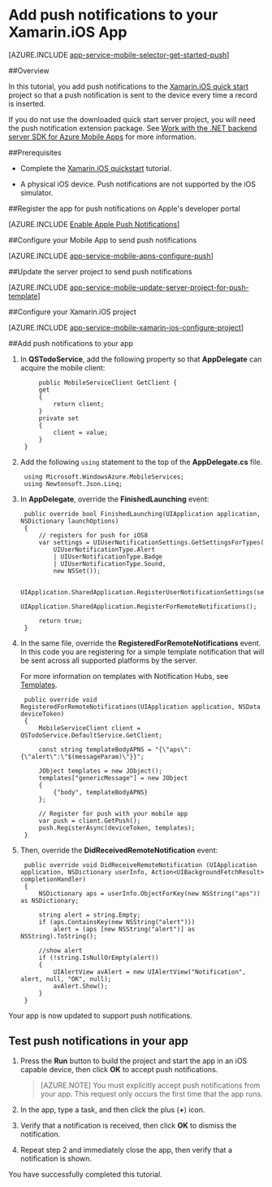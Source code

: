 <properties
	pageTitle="Add push notifications to your Xamarin.iOS app with Azure App Service"
	description="Learn how to use Azure App Service to send push notifications to your Xamarin.iOS app"
	services="app-service\mobile"
	documentationCenter="xamarin"
	authors="ysxu"
	manager="dwrede"
	editor=""/>

<tags
	ms.service="app-service-mobile"
	ms.workload="mobile"
	ms.tgt_pltfrm="mobile-xamarin-ios"
	ms.devlang="dotnet"
	ms.topic="article"
	ms.date="10/12/2016"
	ms.author="yuaxu"/>

# Add push notifications to your Xamarin.iOS App

[AZURE.INCLUDE [app-service-mobile-selector-get-started-push](../../includes/app-service-mobile-selector-get-started-push.md)]

##Overview

In this tutorial, you add push notifications to the [Xamarin.iOS quick start](app-service-mobile-xamarin-ios-get-started.md) project so that a push notification is sent to the device every time a record is inserted.

If you do not use the downloaded quick start server project, you will need the push notification extension package. See [Work with the .NET backend server SDK for Azure Mobile Apps](app-service-mobile-dotnet-backend-how-to-use-server-sdk.md) for more information.

##Prerequisites

* Complete the [Xamarin.iOS quickstart](app-service-mobile-xamarin-ios-get-started.md) tutorial.

* A physical iOS device. Push notifications are not supported by the iOS simulator.

##Register the app for push notifications on Apple's developer portal

[AZURE.INCLUDE [Enable Apple Push Notifications](../../includes/enable-apple-push-notifications.md)]

##Configure your Mobile App to send push notifications

[AZURE.INCLUDE [app-service-mobile-apns-configure-push](../../includes/app-service-mobile-apns-configure-push.md)]

##Update the server project to send push notifications

[AZURE.INCLUDE [app-service-mobile-update-server-project-for-push-template](../../includes/app-service-mobile-update-server-project-for-push-template.md)]

##Configure your Xamarin.iOS project

[AZURE.INCLUDE [app-service-mobile-xamarin-ios-configure-project](../../includes/app-service-mobile-xamarin-ios-configure-project.md)]

##Add push notifications to your app

1. In **QSTodoService**, add the following property so that **AppDelegate** can acquire the mobile client:

            public MobileServiceClient GetClient {
            get
            {
                return client;
            }
            private set
            {
                client = value;
            }
        }

1. Add the following `using` statement to the top of the **AppDelegate.cs** file.

		using Microsoft.WindowsAzure.MobileServices;
		using Newtonsoft.Json.Linq;

2. In **AppDelegate**, override the **FinishedLaunching** event:

        public override bool FinishedLaunching(UIApplication application, NSDictionary launchOptions)
        {
            // registers for push for iOS8
            var settings = UIUserNotificationSettings.GetSettingsForTypes(
                UIUserNotificationType.Alert
                | UIUserNotificationType.Badge
                | UIUserNotificationType.Sound,
                new NSSet());

            UIApplication.SharedApplication.RegisterUserNotificationSettings(settings);
            UIApplication.SharedApplication.RegisterForRemoteNotifications();

            return true;
        }

3. In the same file, override the **RegisteredForRemoteNotifications** event. In this code you are registering for a simple template notification that will be sent across all supported platforms by the server.

	For more information on templates with Notification Hubs, see [Templates](../notification-hubs/notification-hubs-templates-cross-platform-push-messages.md).


        public override void RegisteredForRemoteNotifications(UIApplication application, NSData deviceToken)
        {
            MobileServiceClient client = QSTodoService.DefaultService.GetClient;

            const string templateBodyAPNS = "{\"aps\":{\"alert\":\"$(messageParam)\"}}";

            JObject templates = new JObject();
            templates["genericMessage"] = new JObject
            {
                {"body", templateBodyAPNS}
            };

            // Register for push with your mobile app
            var push = client.GetPush();
            push.RegisterAsync(deviceToken, templates);
        }


4. Then, override the **DidReceivedRemoteNotification** event:

        public override void DidReceiveRemoteNotification (UIApplication application, NSDictionary userInfo, Action<UIBackgroundFetchResult> completionHandler)
        {
            NSDictionary aps = userInfo.ObjectForKey(new NSString("aps")) as NSDictionary;

            string alert = string.Empty;
            if (aps.ContainsKey(new NSString("alert")))
                alert = (aps [new NSString("alert")] as NSString).ToString();

            //show alert
            if (!string.IsNullOrEmpty(alert))
            {
                UIAlertView avAlert = new UIAlertView("Notification", alert, null, "OK", null);
                avAlert.Show();
            }
        }

Your app is now updated to support push notifications.

## <a name="test"></a>Test push notifications in your app

1. Press the **Run** button to build the project and start the app in an iOS capable device, then click **OK** to accept push notifications.

	> [AZURE.NOTE] You must explicitly accept push notifications from your app. This request only occurs the first time that the app runs.

2. In the app, type a task, and then click the plus (**+**) icon.

3. Verify that a notification is received, then click **OK** to dismiss the notification.

4. Repeat step 2 and immediately close the app, then verify that a notification is shown.

You have successfully completed this tutorial.

<!-- Images. -->

<!-- URLs. -->



